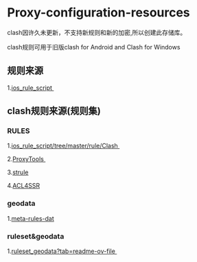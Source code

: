 # Proxy-configuration-resources 
clash因许久未更新，不支持新规则和新的加密,所以创建此存储库。

clash规则可用于旧版clash for Android and Clash for Windows 
## 规则来源
1.[ios_rule_script ](https://github.com/blackmatrix7/ios_rule_script) 
## clash规则来源(规则集)
### RULES 
1.[ios_rule_script/tree/master/rule/Clash ](https://github.com/blackmatrix7/ios_rule_script/tree/master/rule/Clash)

2.[ProxyTools ](https://github.com/mphin/ProxyTools)

3.[strule](https://whatshub.top/strule)

4.[ACL4SSR](https://github.com/ACL4SSR/ACL4SSR)
### geodata
1.[meta-rules-dat](https://github.com/MetaCubeX/meta-rules-dat)
### ruleset&geodata  
1.[ruleset_geodata?tab=readme-ov-file ](https://github.com/DustinWin/ruleset_geodata?tab=readme-ov-file)

